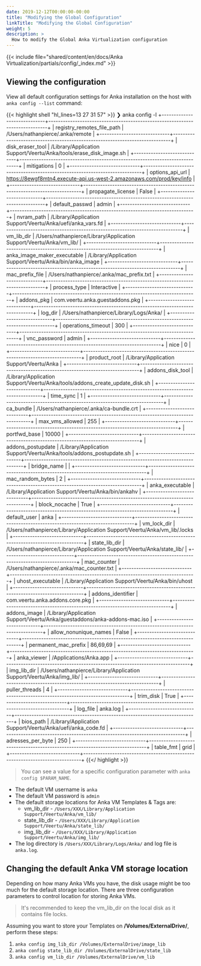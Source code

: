 ```yaml
---
date: 2019-12-12T00:00:00-00:00
title: "Modifying the Global Configuration"
linkTitle: "Modifying the Global Configuration"
weight: 5
description: >
  How to modify the Global Anka Virtualization configuration
---
```


{{< include file="shared/content/en/docs/Anka Virtualization/partials/config/_index.md" >}}

## Viewing the configuration

View all default configuration settings for Anka installation on the host with `anka config --list` command:

{{< highlight shell "hl_lines=13 27 31 57" >}}
❯ anka config -l
+-----------------------------+-----------------------------------------------------------------------------+
| registry_remotes_file_path  | /Users/nathanpierce/.anka/remote                                            |
+-----------------------------+-----------------------------------------------------------------------------+
| disk_eraser_tool            | /Library/Application Support/Veertu/Anka/tools/erase_disk_image.sh          |
+-----------------------------+-----------------------------------------------------------------------------+
| mitigations                 | 0                                                                           |
+-----------------------------+-----------------------------------------------------------------------------+
| options_api_url             | https://8ewgf8mtn4.execute-api.us-west-2.amazonaws.com/prod/key/info        |
+-----------------------------+-----------------------------------------------------------------------------+
| propagate_license           | False                                                                       |
+-----------------------------+-----------------------------------------------------------------------------+
| default_passwd              | admin                                                                       |
+-----------------------------+-----------------------------------------------------------------------------+
| nvram_path                  | /Library/Application Support/Veertu/Anka/uefi/anka_vars.fd                  |
+-----------------------------+-----------------------------------------------------------------------------+
| vm_lib_dir                  | /Users/nathanpierce/Library/Application Support/Veertu/Anka/vm_lib/         |
+-----------------------------+-----------------------------------------------------------------------------+
| anka_image_maker_executable | /Library/Application Support/Veertu/Anka/bin/anka_image                     |
+-----------------------------+-----------------------------------------------------------------------------+
| mac_prefix_file             | /Users/nathanpierce/.anka/mac_prefix.txt                                    |
+-----------------------------+-----------------------------------------------------------------------------+
| process_type                | Interactive                                                                 |
+-----------------------------+-----------------------------------------------------------------------------+
| addons_pkg                  | com.veertu.anka.guestaddons.pkg                                             |
+-----------------------------+-----------------------------------------------------------------------------+
| log_dir                     | /Users/nathanpierce/Library/Logs/Anka/                                      |
+-----------------------------+-----------------------------------------------------------------------------+
| operations_timeout          | 300                                                                         |
+-----------------------------+-----------------------------------------------------------------------------+
| vnc_password                | admin                                                                       |
+-----------------------------+-----------------------------------------------------------------------------+
| nice                        | 0                                                                           |
+-----------------------------+-----------------------------------------------------------------------------+
| product_root                | /Library/Application Support/Veertu/Anka                                    |
+-----------------------------+-----------------------------------------------------------------------------+
| addons_disk_tool            | /Library/Application Support/Veertu/Anka/tools/addons_create_update_disk.sh |
+-----------------------------+-----------------------------------------------------------------------------+
| time_sync                   | 1                                                                           |
+-----------------------------+-----------------------------------------------------------------------------+
| ca_bundle                   | /Users/nathanpierce/.anka/ca-bundle.crt                                     |
+-----------------------------+-----------------------------------------------------------------------------+
| max_vms_allowed             | 255                                                                         |
+-----------------------------+-----------------------------------------------------------------------------+
| portfwd_base                | 10000                                                                       |
+-----------------------------+-----------------------------------------------------------------------------+
| addons_postupdate           | /Library/Application Support/Veertu/Anka/tools/addons_postupdate.sh         |
+-----------------------------+-----------------------------------------------------------------------------+
| bridge_name                 |                                                                             |
+-----------------------------+-----------------------------------------------------------------------------+
| mac_random_bytes            | 2                                                                           |
+-----------------------------+-----------------------------------------------------------------------------+
| anka_executable             | /Library/Application Support/Veertu/Anka/bin/ankahv                         |
+-----------------------------+-----------------------------------------------------------------------------+
| block_nocache               | True                                                                        |
+-----------------------------+-----------------------------------------------------------------------------+
| default_user                | anka                                                                        |
+-----------------------------+-----------------------------------------------------------------------------+
| vm_lock_dir                 | /Users/nathanpierce/Library/Application Support/Veertu/Anka/vm_lib/.locks   |
+-----------------------------+-----------------------------------------------------------------------------+
| state_lib_dir               | /Users/nathanpierce/Library/Application Support/Veertu/Anka/state_lib/      |
+-----------------------------+-----------------------------------------------------------------------------+
| mac_counter                 | /Users/nathanpierce/.anka/mac_counter.txt                                   |
+-----------------------------+-----------------------------------------------------------------------------+
| uhost_executable            | /Library/Application Support/Veertu/Anka/bin/uhost                          |
+-----------------------------+-----------------------------------------------------------------------------+
| addons_identifier           | com.veertu.anka.addons.core.pkg                                             |
+-----------------------------+-----------------------------------------------------------------------------+
| addons_image                | /Library/Application Support/Veertu/Anka/guestaddons/anka-addons-mac.iso    |
+-----------------------------+-----------------------------------------------------------------------------+
| allow_nonunique_names       | False                                                                       |
+-----------------------------+-----------------------------------------------------------------------------+
| permanent_mac_prefix        | 86,69,69                                                                    |
+-----------------------------+-----------------------------------------------------------------------------+
| anka_viewer                 | /Applications/Anka.app                                                      |
+-----------------------------+-----------------------------------------------------------------------------+
| img_lib_dir                 | /Users/nathanpierce/Library/Application Support/Veertu/Anka/img_lib/        |
+-----------------------------+-----------------------------------------------------------------------------+
| puller_threads              | 4                                                                           |
+-----------------------------+-----------------------------------------------------------------------------+
| trim_disk                   | True                                                                        |
+-----------------------------+-----------------------------------------------------------------------------+
| log_file                    | anka.log                                                                    |
+-----------------------------+-----------------------------------------------------------------------------+
| bios_path                   | /Library/Application Support/Veertu/Anka/uefi/anka_code.fd                  |
+-----------------------------+-----------------------------------------------------------------------------+
| adresses_per_byte           | 250                                                                         |
+-----------------------------+-----------------------------------------------------------------------------+
| table_fmt                   | grid                                                                        |
+-----------------------------+-----------------------------------------------------------------------------+
{{</ highlight >}}

> You can see a value for a specific configuration parameter with `anka config $PARAM_NAME`.

- The default VM username is `anka`
- The default VM password is `admin`
- The default storage locations for Anka VM Templates & Tags are:
  - vm_lib_dir - `/Users/XXX/Library/Application Support/Veertu/Anka/vm_lib/`
  - state_lib_dir - `/Users/XXX/Library/Application Support/Veertu/Anka/state_lib/`
  - img_lib_dir - `/Users/XXX/Library/Application Support/Veertu/Anka/img_lib/`
- The log directory is `/Users/XXX/Library/Logs/Anka/` and log file is `anka.log`.

## Changing the default Anka VM storage location

Depending on how many Anka VMs you have, the disk usage might be too much for the default storage location. There are three configuration parameters to control location for storing Anka VMs. 

> It's recommended to keep the vm_lib_dir on the local disk as it contains file locks.

Assuming you want to store your Templates on **/Volumes/ExternalDrive/**, perform these steps:

1. `anka config img_lib_dir /Volumes/ExternalDrive/image_lib`
2. `anka config state_lib_dir /Volumes/ExternalDrive/state_lib`
3. `anka config vm_lib_dir /Volumes/ExternalDrive/vm_lib`